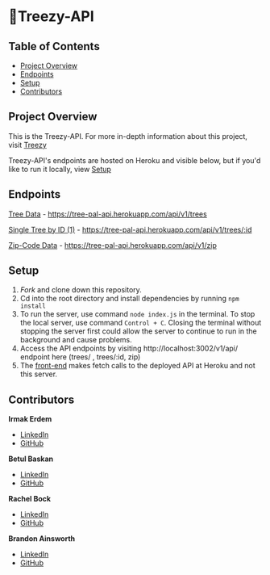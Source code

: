 # 🌳Treezy-API


## Table of Contents
- [Project Overview](#project-overview)
- [Endpoints](#endpoints)
- [Setup](#setup)
- [Contributors](#contributors)

## Project Overview

This is the Treezy-API. For more in-depth information about this project, visit [Treezy](https://github.com/irmakerdem/tree-pal)

Treezy-API's endpoints are hosted on Heroku and visible below, but if you'd like to run it locally, view [Setup](#setup)


## Endpoints

[Tree Data](https://tree-pal-api.herokuapp.com/api/v1/trees) - https://tree-pal-api.herokuapp.com/api/v1/trees

[Single Tree by ID (1)](https://tree-pal-api.herokuapp.com/api/v1/trees/1) - https://tree-pal-api.herokuapp.com/api/v1/trees/:id

[Zip-Code Data](https://tree-pal-api.herokuapp.com/api/v1/zip) - https://tree-pal-api.herokuapp.com/api/v1/zip


## Setup
1. _Fork_ and clone down this repository.
2. Cd into the root directory and install dependencies by running `npm install`
3. To run the server, use command `node index.js` in the terminal. To stop the local server, use command `Control + C`. Closing the terminal without stopping the server first could allow the server to continue to run in the background and cause problems.
4. Access the API endpoints by visiting http://localhost:3002/v1/api/ endpoint here (trees/ , trees/:id, zip)
5. The [front-end](https://github.com/irmakerdem/tree-pal) makes fetch calls to the deployed API at Heroku and not this server.


## Contributors

**Irmak Erdem**
* [LinkedIn](https://www.linkedin.com/in/irmakerdem/)
* [GitHub](https://github.com/irmakerdem)

**Betul Baskan**
* [LinkedIn](https://www.linkedin.com/in/betul-baskan/)
* [GitHub](https://github.com/Baskanbetul)

**Rachel Bock**
* [LinkedIn](https://www.linkedin.com/in/rachelbock/)
* [GitHub](https://github.com/rachel-bock)

**Brandon Ainsworth**
* [LinkedIn](https://www.linkedin.com/in/ainsworth-brandon/)
* [GitHub](https://github.com/BrandonAinsworth)
